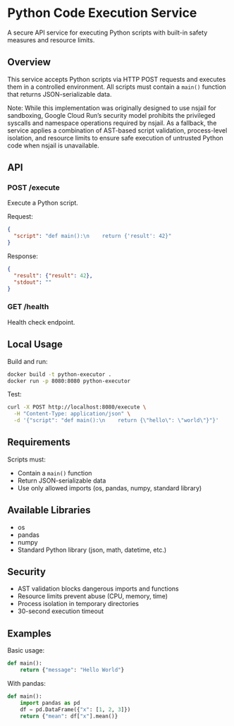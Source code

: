 # Python Code Execution Service

A secure API service for executing Python scripts with built-in safety measures and resource limits.

## Overview

This service accepts Python scripts via HTTP POST requests and executes them in a controlled environment. All scripts must contain a `main()` function that returns JSON-serializable data.

Note: While this implementation was originally designed to use nsjail for sandboxing, Google Cloud Run’s security model prohibits the privileged syscalls and namespace operations required by nsjail. As a fallback, the service applies a combination of AST-based script validation, process-level isolation, and resource limits to ensure safe execution of untrusted Python code when nsjail is unavailable.

## API

### POST /execute

Execute a Python script.

Request:
```json
{
  "script": "def main():\n    return {'result': 42}"
}
```

Response:
```json
{
  "result": {"result": 42},
  "stdout": ""
}
```

### GET /health

Health check endpoint.

## Local Usage

Build and run:
```bash
docker build -t python-executor .
docker run -p 8080:8080 python-executor
```

Test:
```bash
curl -X POST http://localhost:8080/execute \
  -H "Content-Type: application/json" \
  -d '{"script": "def main():\n    return {\"hello\": \"world\"}"}'
```

## Requirements

Scripts must:
- Contain a `main()` function
- Return JSON-serializable data
- Use only allowed imports (os, pandas, numpy, standard library)

## Available Libraries

- os
- pandas
- numpy  
- Standard Python library (json, math, datetime, etc.)

## Security

- AST validation blocks dangerous imports and functions
- Resource limits prevent abuse (CPU, memory, time)
- Process isolation in temporary directories
- 30-second execution timeout

## Examples

Basic usage:
```python
def main():
    return {"message": "Hello World"}
```

With pandas:
```python
def main():
    import pandas as pd
    df = pd.DataFrame({"x": [1, 2, 3]})
    return {"mean": df["x"].mean()}
```